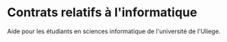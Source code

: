 # Contrats relatifs à l'informatique
Aide pour les étudiants en sciences informatique de l'université de l'Uliege.
